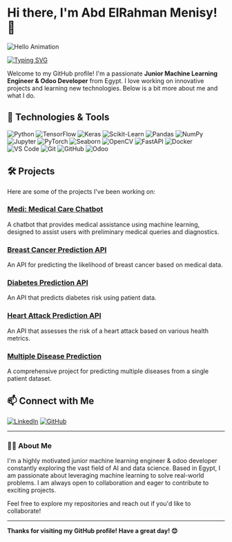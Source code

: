 # Hi there, I'm Abd ElRahman Menisy! 👋

![Hello Animation](https://media1.giphy.com/media/v1.Y2lkPTc5MGI3NjExY3Z0MTF1bXl2Z2JmZnF5Yng1ZnoxeDNxenU3OXl4eGYwOGRpY3EwMyZlcD12MV9naWZzX3NlYXJjaCZjdD1n/qgQUggAC3Pfv687qPC/200.webp)

[![Typing SVG](https://readme-typing-svg.herokuapp.com?font=Fira+Code&size=24&pause=1000&color=000000&width=435&lines=Machine+Learning+Engineer;Odoo+Developer;Always+learning+new+things;Open+to+collaborations)](https://git.io/typing-svg)

Welcome to my GitHub profile! I'm a passionate **Junior Machine Learning Engineer & Odoo Developer** from Egypt. I love working on innovative projects and learning new technologies. Below is a bit more about me and what I do.

## 🔧 Technologies & Tools

![Python](https://img.shields.io/badge/-Python-333333?style=flat&logo=python)
![TensorFlow](https://img.shields.io/badge/-TensorFlow-333333?style=flat&logo=tensorflow)
![Keras](https://img.shields.io/badge/-Keras-333333?style=flat&logo=keras)
![Scikit-Learn](https://img.shields.io/badge/-Scikit--Learn-333333?style=flat&logo=scikit-learn)
![Pandas](https://img.shields.io/badge/-Pandas-333333?style=flat&logo=pandas)
![NumPy](https://img.shields.io/badge/-NumPy-333333?style=flat&logo=numpy)
![Jupyter](https://img.shields.io/badge/-Jupyter-333333?style=flat&logo=jupyter)
![PyTorch](https://img.shields.io/badge/-PyTorch-333333?style=flat&logo=pytorch)
![Seaborn](https://img.shields.io/badge/-Seaborn-333333?style=flat&logo=seaborn)
![OpenCV](https://img.shields.io/badge/-OpenCV-333333?style=flat&logo=opencv)
![FastAPI](https://img.shields.io/badge/-FastAPI-333333?style=flat&logo=fastapi)
![Docker](https://img.shields.io/badge/-Docker-333333?style=flat&logo=docker)
![VS Code](https://img.shields.io/badge/-VS%20Code-333333?style=flat&logo=visual-studio-code)
![Git](https://img.shields.io/badge/-Git-333333?style=flat&logo=git)
![GitHub](https://img.shields.io/badge/-GitHub-333333?style=flat&logo=github)
![Odoo](https://img.shields.io/badge/-GitHub-333333?style=flat&logo=odoo)

## 🛠 Projects

Here are some of the projects I've been working on:

### [Medi: Medical Care Chatbot](https://github.com/Abdelrahman-Menisy/Medi-chatbot_v1)
A chatbot that provides medical assistance using machine learning, designed to assist users with preliminary medical queries and diagnostics.

### [Breast Cancer Prediction API](https://github.com/Abdelrahman-Menisy/Breast-cancer-API)
An API for predicting the likelihood of breast cancer based on medical data.

### [Diabetes Prediction API](https://github.com/Abdelrahman-Menisy/diabetes-prediction-API)
An API that predicts diabetes risk using patient data.

### [Heart Attack Prediction API](https://github.com/Abdelrahman-Menisy/Heart-Attack-API)
An API that assesses the risk of a heart attack based on various health metrics.

### [Multiple Disease Prediction](https://github.com/Abdelrahman-Menisy/multiple-disease-prediction)
A comprehensive project for predicting multiple diseases from a single patient dataset.



## 📫 Connect with Me

[![LinkedIn](https://img.shields.io/badge/-LinkedIn-0077B5?style=flat&logo=linkedin)](https://www.linkedin.com/in/abd-elrahman-menisy-7aab40232)
[![GitHub](https://img.shields.io/badge/-GitHub-333333?style=flat&logo=github)](https://github.com/Abdelrahman-Menisy)

---

### 🧑‍💻 About Me

I'm a highly motivated junior machine learning engineer & odoo developer constantly exploring the vast field of AI and data science. Based in Egypt, I am passionate about leveraging machine learning to solve real-world problems. I am always open to collaboration and eager to contribute to exciting projects.


Feel free to explore my repositories and reach out if you'd like to collaborate!

---

**Thanks for visiting my GitHub profile! Have a great day! 😊**
